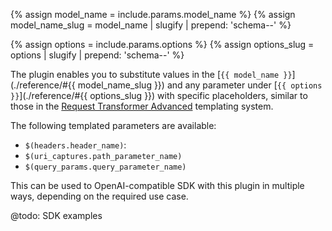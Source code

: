{% assign model_name = include.params.model_name %}
{% assign model_name_slug = model_name | slugify | prepend: 'schema--' %}

{% assign options = include.params.options %}
{% assign options_slug = options | slugify | prepend: 'schema--' %}

The plugin enables you to substitute values in the [`{{ model_name }}`](./reference/#{{ model_name_slug }}) and any parameter under [`{{ options }}`](./reference/#{{ options_slug }})
with specific placeholders, similar to those in the [Request Transformer Advanced](/plugins/request-transformer-advanced/)
templating system.

The following templated parameters are available:

* `$(headers.header_name)`: 
* `$(uri_captures.path_parameter_name)`
* `$(query_params.query_parameter_name)`

This can be used to OpenAI-compatible SDK with this plugin in multiple ways, depending on the required use case.

@todo: SDK examples